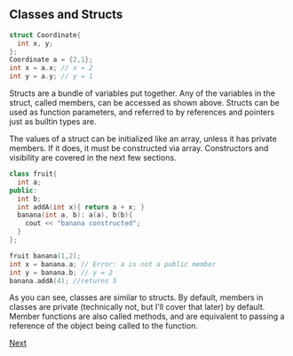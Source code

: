 ## Classes and Structs

```c++
struct Coordinate{
  int x, y;
};
Coordinate a = {2,1};
int x = a.x; // x = 2
int y = a.y; // y = 1
```

Structs are a bundle of variables put together. Any of the variables in the struct, called members, can
be accessed as shown above. Structs can be used as function parameters, and referred to by references
and pointers just as builtin types are.

The values of a struct can be initialized like an array, unless it has private members. If it does,
it must be constructed via array. Constructors and visibility are covered in the next few sections.
```c++
class fruit{
  int a;
public:
  int b;
  int addA(int x){ return a + x; }
  banana(int a, b): a(a), b(b){
    cout << "banana constructed";
  }
};

fruit banana(1,2);
int x = banana.a; // Error: a is not a public member
int y = banana.b; // y = 2
banana.addA(4); //returns 5
```
As you can see, classes are similar to structs. By default, members in classes
are private (technically not, but I'll cover that later) by default. Member
functions are also called methods, and are equivalent to passing a reference
of the object being called to the function.

[Next](B2.md)
